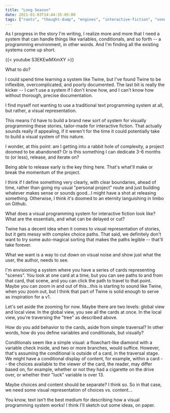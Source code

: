 ```yaml
---
title: "Long Season"
date: 2021-01-03T14:44:35-05:00
tags: ["rants", "thought-dump", "engines", "interactive-fiction", "vonnegut"]
---
```


As I progress in the story I'm writing, I realize more and more that I need a system that can handle things like variables, conditionals, and so forth -- a programming environment, in other words. And I'm finding all the existing systems come up short.

{{< youtube S3EKEwMXmXY >}}

What to do?

I could spend time learning a system like Twine, but I've found Twine to be inflexible, overcomplicated, and poorly documented. The last bit is really the kicker -- I can't use a system if I don't know how, and I can't know how without thorough, precise documentation.

I find myself not wanting to use a traditional text programming system at all, but rather, a visual representation.

This means I'd have to build a brand new sort of system for visually programming these stories, tailor-made for interactive fiction. That actually sounds really if appealing, if it weren't for the time it could potentially take to build a visual system of this nature.

I wonder, at this point: am I getting into a rabbit hole of complexity, a project doomed to be abandoned? Or is this something I can dedicate 3-6 months to (or less), release, and iterate on?

Being able to release early is the key thing here. That's what'll make or break the momentum of the project.

I think if I define something very clearly, with clear boundaries, ahead of time, rather than going my usual "personal project" route and just building whatever makes sense or sounds good...I might have a shot at releasing something. Otherwise, I think it's doomed to an eternity languishing in limbo on Github.

What does a visual programming system for interactive fiction look like? What are the essentials, and what can be delayed or cut?

Twine has a decent idea when it comes to visual representation of stories, but it gets messy with complex choice paths. That said, we definitely don't want to try some auto-magical sorting that makes the paths legible -- that'll take forever.

What we want is a way to cut down on visual noise and show just what the user, the author, needs to see.

I'm envisioning a system where you have a series of cards representing "scenes". You look at one card at a time, but you can see paths to and from that card, that scene, and you can click the path to travel to that point. Maybe you can zoom in and out of this...this is starting to sound like Twine, when you zoom out, but I think that part of Twine is solid enough to serve as inspiration for a v1.

Let's set aside the zooming for now. Maybe there are two levels: global view and local view. In the global view, you see all the cards at once. In the local view, you're traversing the "tree" as described above.

How do you add behavior to the cards, aside from simple traversal? In other words, how do you define variables and conditionals, but visually?

Conditionals seem like a simple visual: a flowchart-like diamond with a variable check inside, and two or more branches, would suffice. However, that's assuming the conditional is outside of a card, in the traversal stage. We might have a conditional display of content, for example, within a card -- the choices available to the viewer of the card, the reader, may differ based on, for example, whether or not they had a cigarette on the drive over, or whether their "luck" variable is over 13.

Maybe choices and content should be separate? I think so. So in that case, we need some visual representation of choices vs. content...

You know, text isn't the best medium for describing how a visual programming system works! I think I'll sketch out some ideas, on paper.
